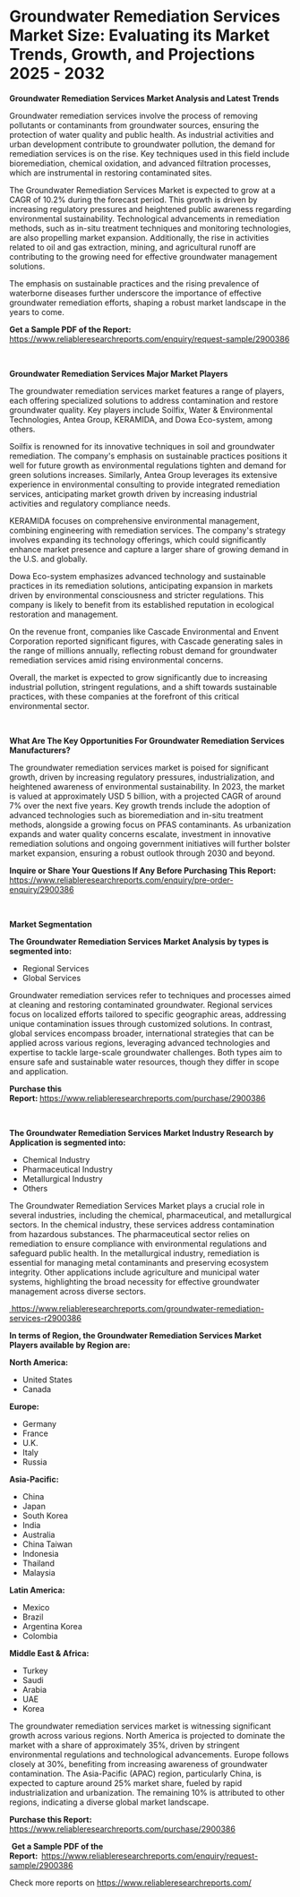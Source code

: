 <p><h1>Groundwater Remediation Services Market Size: Evaluating its Market Trends, Growth, and Projections 2025 - 2032</h1></p><p><strong>Groundwater Remediation Services Market Analysis and Latest Trends</strong></p>
<p><p>Groundwater remediation services involve the process of removing pollutants or contaminants from groundwater sources, ensuring the protection of water quality and public health. As industrial activities and urban development contribute to groundwater pollution, the demand for remediation services is on the rise. Key techniques used in this field include bioremediation, chemical oxidation, and advanced filtration processes, which are instrumental in restoring contaminated sites.</p><p>The Groundwater Remediation Services Market is expected to grow at a CAGR of 10.2% during the forecast period. This growth is driven by increasing regulatory pressures and heightened public awareness regarding environmental sustainability. Technological advancements in remediation methods, such as in-situ treatment techniques and monitoring technologies, are also propelling market expansion. Additionally, the rise in activities related to oil and gas extraction, mining, and agricultural runoff are contributing to the growing need for effective groundwater management solutions. </p><p>The emphasis on sustainable practices and the rising prevalence of waterborne diseases further underscore the importance of effective groundwater remediation efforts, shaping a robust market landscape in the years to come.</p></p>
<p><strong>Get a Sample PDF of the Report:&nbsp;</strong> <a href="https://www.reliableresearchreports.com/enquiry/request-sample/2900386?utm_campaign=2255&utm_medium=2&utm_source=Github&utm_content=ia&utm_term=16032025&utm_id=groundwater-remediation-services">https://www.reliableresearchreports.com/enquiry/request-sample/2900386</a></p>
<p>&nbsp;</p>
<p><strong>Groundwater Remediation Services Major Market Players</strong></p>
<p><p>The groundwater remediation services market features a range of players, each offering specialized solutions to address contamination and restore groundwater quality. Key players include Soilfix, Water & Environmental Technologies, Antea Group, KERAMIDA, and Dowa Eco-system, among others.</p><p>Soilfix is renowned for its innovative techniques in soil and groundwater remediation. The company's emphasis on sustainable practices positions it well for future growth as environmental regulations tighten and demand for green solutions increases. Similarly, Antea Group leverages its extensive experience in environmental consulting to provide integrated remediation services, anticipating market growth driven by increasing industrial activities and regulatory compliance needs.</p><p>KERAMIDA focuses on comprehensive environmental management, combining engineering with remediation services. The company's strategy involves expanding its technology offerings, which could significantly enhance market presence and capture a larger share of growing demand in the U.S. and globally.</p><p>Dowa Eco-system emphasizes advanced technology and sustainable practices in its remediation solutions, anticipating expansion in markets driven by environmental consciousness and stricter regulations. This company is likely to benefit from its established reputation in ecological restoration and management.</p><p>On the revenue front, companies like Cascade Environmental and Envent Corporation reported significant figures, with Cascade generating sales in the range of millions annually, reflecting robust demand for groundwater remediation services amid rising environmental concerns. </p><p>Overall, the market is expected to grow significantly due to increasing industrial pollution, stringent regulations, and a shift towards sustainable practices, with these companies at the forefront of this critical environmental sector.</p></p>
<p>&nbsp;</p>
<p><strong>What Are The Key Opportunities For Groundwater Remediation Services Manufacturers?</strong></p>
<p><p>The groundwater remediation services market is poised for significant growth, driven by increasing regulatory pressures, industrialization, and heightened awareness of environmental sustainability. In 2023, the market is valued at approximately USD 5 billion, with a projected CAGR of around 7% over the next five years. Key growth trends include the adoption of advanced technologies such as bioremediation and in-situ treatment methods, alongside a growing focus on PFAS contaminants. As urbanization expands and water quality concerns escalate, investment in innovative remediation solutions and ongoing government initiatives will further bolster market expansion, ensuring a robust outlook through 2030 and beyond.</p></p>
<p><strong>Inquire or Share Your Questions If Any Before Purchasing This Report:</strong> <a href="https://www.reliableresearchreports.com/enquiry/pre-order-enquiry/2900386?utm_campaign=2255&utm_medium=2&utm_source=Github&utm_content=ia&utm_term=16032025&utm_id=groundwater-remediation-services">https://www.reliableresearchreports.com/enquiry/pre-order-enquiry/2900386</a></p>
<p>&nbsp;</p>
<p><strong>Market Segmentation</strong></p>
<p><strong>The Groundwater Remediation Services Market Analysis by types is segmented into:</strong></p>
<p><ul><li>Regional Services</li><li>Global Services</li></ul></p>
<p><p>Groundwater remediation services refer to techniques and processes aimed at cleaning and restoring contaminated groundwater. Regional services focus on localized efforts tailored to specific geographic areas, addressing unique contamination issues through customized solutions. In contrast, global services encompass broader, international strategies that can be applied across various regions, leveraging advanced technologies and expertise to tackle large-scale groundwater challenges. Both types aim to ensure safe and sustainable water resources, though they differ in scope and application.</p></p>
<p><strong>Purchase this Report:&nbsp;</strong><a href="https://www.reliableresearchreports.com/purchase/2900386?utm_campaign=2255&utm_medium=2&utm_source=Github&utm_content=ia&utm_term=16032025&utm_id=groundwater-remediation-services">https://www.reliableresearchreports.com/purchase/2900386</a></p>
<p>&nbsp;</p>
<p><strong>The Groundwater Remediation Services Market Industry Research by Application is segmented into:</strong></p>
<p><ul><li>Chemical Industry</li><li>Pharmaceutical Industry</li><li>Metallurgical Industry</li><li>Others</li></ul></p>
<p><p>The Groundwater Remediation Services Market plays a crucial role in several industries, including the chemical, pharmaceutical, and metallurgical sectors. In the chemical industry, these services address contamination from hazardous substances. The pharmaceutical sector relies on remediation to ensure compliance with environmental regulations and safeguard public health. In the metallurgical industry, remediation is essential for managing metal contaminants and preserving ecosystem integrity. Other applications include agriculture and municipal water systems, highlighting the broad necessity for effective groundwater management across diverse sectors.</p></p>
<p><a href="https://www.reliableresearchreports.com/groundwater-remediation-services-r2900386?utm_campaign=2255&utm_medium=2&utm_source=Github&utm_content=ia&utm_term=16032025&utm_id=groundwater-remediation-services">&nbsp;https://www.reliableresearchreports.com/groundwater-remediation-services-r2900386</a></p>
<p><strong>In terms of Region, the Groundwater Remediation Services Market Players available by Region are:</strong></p>
<p>
    <p> <strong> North America: </strong>
        <ul>
            <li>United States</li>
            <li>Canada</li>
        </ul>
        </p> 
    <p> <strong> Europe: </strong>
        <ul>
            <li>Germany</li>
            <li>France</li>
            <li>U.K.</li>
            <li>Italy</li>
            <li>Russia</li>
        </ul>
        </p> 
    <p> <strong> Asia-Pacific: </strong>
        <ul>
            <li>China</li>
            <li>Japan</li>
            <li>South Korea</li>
            <li>India</li>
            <li>Australia</li>
            <li>China Taiwan</li>
            <li>Indonesia</li>
            <li>Thailand</li>
            <li>Malaysia</li>
        </ul>
        </p> 
    <p> <strong> Latin America: </strong>
        <ul>
            <li>Mexico</li>
            <li>Brazil</li>
            <li>Argentina Korea</li>
            <li>Colombia</li>
        </ul>
        </p> 
    <p> <strong> Middle East & Africa: </strong>
        <ul>
            <li>Turkey</li>
            <li>Saudi</li>
            <li>Arabia</li>
            <li>UAE</li>
            <li>Korea</li>
        </ul>
    </p>
    </p>
<p><p>The groundwater remediation services market is witnessing significant growth across various regions. North America is projected to dominate the market with a share of approximately 35%, driven by stringent environmental regulations and technological advancements. Europe follows closely at 30%, benefiting from increasing awareness of groundwater contamination. The Asia-Pacific (APAC) region, particularly China, is expected to capture around 25% market share, fueled by rapid industrialization and urbanization. The remaining 10% is attributed to other regions, indicating a diverse global market landscape.</p></p>
<p><strong>Purchase this Report: </strong><a href="https://www.reliableresearchreports.com/purchase/2900386?utm_campaign=2255&utm_medium=2&utm_source=Github&utm_content=ia&utm_term=16032025&utm_id=groundwater-remediation-services">https://www.reliableresearchreports.com/purchase/2900386</a></p>
<p>&nbsp;<strong>Get a Sample PDF of the Report:&nbsp;&nbsp;</strong><a href="https://www.reliableresearchreports.com/enquiry/request-sample/2900386?utm_campaign=2255&utm_medium=2&utm_source=Github&utm_content=ia&utm_term=16032025&utm_id=groundwater-remediation-services">https://www.reliableresearchreports.com/enquiry/request-sample/2900386</a></p>
<p><strong></strong></p>
<p>Check more reports on <a href="https://www.reliableresearchreports.com/?utm_campaign=2255&utm_medium=2&utm_source=Github&utm_content=ia&utm_term=16032025&utm_id=groundwater-remediation-services">https://www.reliableresearchreports.com/</a></p>